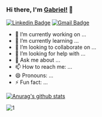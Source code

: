 ### Hi there, I'm [Gabriel!](https://github.com/GabrielGuidi) 👋

[![Linkedin Badge](https://img.shields.io/badge/-Gabriel%20Guidi-6633cc?style=flat-square&logo=Linkedin&logoColor=white&link=https://www.linkedin.com/in/gabrielguidi/)](https://www.linkedin.com/in/gabrielguidi/) 
[![Gmail Badge](https://img.shields.io/badge/-gabrielguidi1991@gmail.com-6633cc?style=flat-square&logo=Gmail&logoColor=white&link=mailto:gabrielguidi1991@gmail.com)](mailto:gabrielguidi1991@gmail.com)

- 🔭 I’m currently working on ...
- 🌱 I’m currently learning ...
- 👯 I’m looking to collaborate on ...
- 🤔 I’m looking for help with ...
- 💬 Ask me about ...
- 📫 How to reach me: ...
- 😄 Pronouns: ...
- ⚡ Fun fact: ...

[![Anurag's github stats](https://github-readme-stats.vercel.app/api?username=gabrielguidi&theme=calm)](https://github.com/anuraghazra/github-readme-stats)

![1](https://github-readme-stats.vercel.app/api/top-langs/?username=gabrielguidi&theme=calm)

